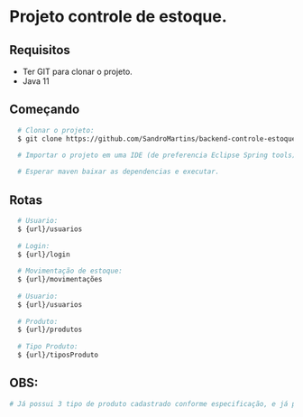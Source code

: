 # Projeto controle de estoque.

## Requisitos
- Ter GIT para clonar o projeto.
- Java 11

## Começando
``` bash
  # Clonar o projeto:
  $ git clone https://github.com/SandroMartins/backend-controle-estoque.git

  # Importar o projeto em uma IDE (de preferencia Eclipse Spring tools)
  
  # Esperar maven baixar as dependencias e executar.
```

## Rotas
``` bash
  # Usuario:
  $ {url}/usuarios
  
  # Login:
  $ {url}/login
  
  # Movimentação de estoque:
  $ {url}/movimentações
  
  # Usuario:
  $ {url}/usuarios
  
  # Produto:
  $ {url}/produtos
  
  # Tipo Produto:
  $ {url}/tiposProduto

```

## OBS:
``` bash
# Já possui 3 tipo de produto cadastrado conforme especificação, e já possui 1 usuário cadastrado.
``` 
